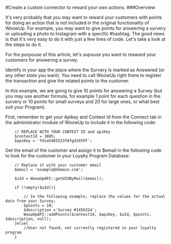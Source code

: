 #Create a custom connector to reward your own actions.
###Overview

It's very probably that you may want to reward your customers with points for doing an action that is not included in the original functionality of WoowUp. For example, you may want to give points for answering a survery or uploading a photo to Instagram with a specific #hashtag.
The good news is that it's very easy to do it with just a few lines of code. Let's take a look at the steps to do it.

For the purpouse of this article, let's supouse you want to reaward your customers for answering a survey.

Identify in your app the place where the Survery is marked as Answered (or any other state you want). You need to call WoowUp right there to register the transaction and give the related points to the customer. 

In this example, we are going to give 10 points for answering a Survey (but you may use another formula, for example 1 point for each question in the survery or 10 points for small surveys and 20 for large ones, or what best suit your Program).

First, remember to get your Apikey and Contest Id from the Connect tab in the administrator module of WoowUp to include it in the following code:

```
    // REPLACE WITH YOUR CONTEST ID and apiKey
    $contestId = 1085;
    $apiKey = 'fdsa5465523fdfgd245FF'; 
```

Get the email of the customer and assign it to $email in the following code to look for the customer in your Loyalty Program Database:

```
    // Replace it with your customer email
    $email = 'example@domain.com'; 
        
    $uId = WoowUpAPI::getUIdByMail($email);

    if (!empty($uId)){

        // In the following example, replace the values for the actual data from your Survey;
        $points = 10;
        $description ='Survey #1456324'; 
        WoowUpAPI::addPoints($contestId, $apiKey, $uId, $points, $description, null);
    }else{
        //User not found, not currently registered in your loyalty program
    }
```
